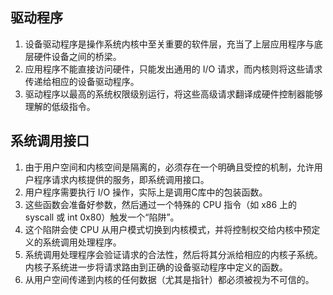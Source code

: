 ## 驱动程序
1. 设备驱动程序是操作系统内核中至关重要的软件层，充当了上层应用程序与底层硬件设备之间的桥梁。
2. 应用程序不能直接访问硬件，只能发出通用的 I/O 请求，而内核则将这些请求传递给相应的设备驱动程序。
3. 驱动程序以最高的系统权限级别运行，将这些高级请求翻译成硬件控制器能够理解的低级指令。

## 系统调用接口
1. 由于用户空间和内核空间是隔离的，必须存在一个明确且受控的机制，允许用户程序请求内核提供的服务，即系统调用接口。 
2. 用户程序需要执行 I/O 操作，实际上是调用C库中的包装函数。
3. 这些函数会准备好参数，然后通过一个特殊的 CPU 指令（如 x86 上的 syscall 或 int 0x80）触发一个“陷阱”。
4. 这个陷阱会使 CPU 从用户模式切换到内核模式，并将控制权交给内核中预定义的系统调用处理程序。
5. 系统调用处理程序会验证请求的合法性，然后将其分派给相应的内核子系统。内核子系统进一步将请求路由到正确的设备驱动程序中定义的函数。
6. 从用户空间传递到内核的任何数据（尤其是指针）都必须被视为不可信的。